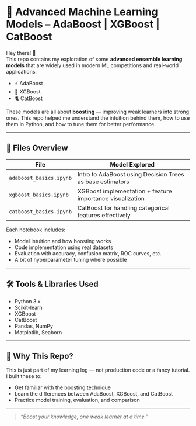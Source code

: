 # 🚀 Advanced Machine Learning Models – AdaBoost | XGBoost | CatBoost

Hey there! 👋  
This repo contains my exploration of some **advanced ensemble learning models** that are widely used in modern ML competitions and real-world applications:

- ⚡ AdaBoost
- 🚀 XGBoost
- 🐈 CatBoost

These models are all about **boosting** — improving weak learners into strong ones. This repo helped me understand the intuition behind them, how to use them in Python, and how to tune them for better performance.

---

## 📁 Files Overview

| File | Model Explored |
|------|----------------|
| `adaboost_basics.ipynb` | Intro to AdaBoost using Decision Trees as base estimators |
| `xgboost_basics.ipynb` | XGBoost implementation + feature importance visualization |
| `catboost_basics.ipynb` | CatBoost for handling categorical features effectively |

Each notebook includes:
- Model intuition and how boosting works  
- Code implementation using real datasets  
- Evaluation with accuracy, confusion matrix, ROC curves, etc.  
- A bit of hyperparameter tuning where possible  

---

## 🛠️ Tools & Libraries Used

- Python 3.x
- Scikit-learn
- XGBoost
- CatBoost
- Pandas, NumPy
- Matplotlib, Seaborn

---

## 🎯 Why This Repo?

This is just part of my learning log — not production code or a fancy tutorial.  
I built these to:
- Get familiar with the boosting technique  
- Learn the differences between AdaBoost, XGBoost, and CatBoost  
- Practice model training, evaluation, and comparison

---


> _“Boost your knowledge, one weak learner at a time.”_
